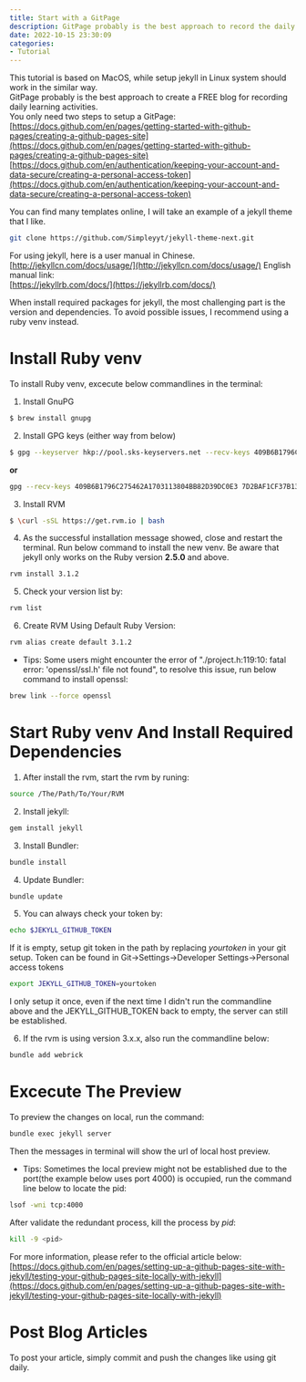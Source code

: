 ```yaml
---
title: Start with a GitPage
description: GitPage probably is the best approach to record the daily learning activities. This is a hands-on tutorial of creating your own FREE blog using GitPage.
date: 2022-10-15 23:30:09
categories:
- Tutorial
---
```


This tutorial is based on MacOS, while setup jekyll in Linux system should work in the similar way.  
GitPage probably is the best approach to create a FREE blog for recording daily learning activities.  
You only need two steps to setup a GitPage:  
[https://docs.github.com/en/pages/getting-started-with-github-pages/creating-a-github-pages-site](https://docs.github.com/en/pages/getting-started-with-github-pages/creating-a-github-pages-site)
[https://docs.github.com/en/authentication/keeping-your-account-and-data-secure/creating-a-personal-access-token](https://docs.github.com/en/authentication/keeping-your-account-and-data-secure/creating-a-personal-access-token)

You can find many templates online, I will take an example of a jekyll theme that I like.  
```sh
git clone https://github.com/Simpleyyt/jekyll-theme-next.git
```

For using jekyll, here is a user manual in Chinese.  
[http://jekyllcn.com/docs/usage/](http://jekyllcn.com/docs/usage/)
English manual link:  
[https://jekyllrb.com/docs/](https://jekyllrb.com/docs/)

<!--create a ruby venv for jekyll to prevent all the version and dependencies issues-->
When install required packages for jekyll, the most challenging part is the version and dependencies. To avoid possible issues, I recommend using a ruby venv instead.
# Install Ruby venv
To install Ruby venv, excecute below commandlines in the terminal:  
1. Install GnuPG
```sh
$ brew install gnupg
```

2. Install GPG keys (either way from below)
```sh
$ gpg --keyserver hkp://pool.sks-keyservers.net --recv-keys 409B6B1796C275462A1703113804BB82D39DC0E3 7D2BAF1CF37B13E2069D6956105BD0E739499BDB
```
**or**  
```sh
gpg --recv-keys 409B6B1796C275462A1703113804BB82D39DC0E3 7D2BAF1CF37B13E2069D6956105BD0E739499BDB
```

3. Install RVM
```sh
$ \curl -sSL https://get.rvm.io | bash
```

4. As the successful installation message showed, close and restart the terminal. Run below command to install the new venv. Be aware that jekyll only works on the Ruby version **2.5.0** and above.
```sh
rvm install 3.1.2
```

5. Check your version list by:
```sh
rvm list
```

6. Create RVM Using Default Ruby Version:
```sh
rvm alias create default 3.1.2
```

- Tips: Some users might encounter the error of "./project.h:119:10: fatal error: 'openssl/ssl.h' file not found", to resolve this issue, run below command to install openssl:
```sh
brew link --force openssl
```

# Start Ruby venv And Install Required Dependencies
1. After install the rvm, start the rvm by runing:
```sh
source /The/Path/To/Your/RVM
```

2. Install jekyll:
```sh
gem install jekyll
```

3. Install Bundler:
```sh
bundle install
```

4. Update Bundler:
```sh
bundle update
```

5. You can always check your token by:
```sh
echo $JEKYLL_GITHUB_TOKEN
```
If it is empty, setup git token in the path by replacing *yourtoken* in your git setup. Token can be found in Git->Settings->Developer Settings->Personal access tokens
```sh
export JEKYLL_GITHUB_TOKEN=yourtoken
```
I only setup it once, even if the next time I didn't run the commandline above and the JEKYLL_GITHUB_TOKEN back to empty, the server can still be established.  

6. If the rvm is using version 3.x.x, also run the commandline below:
```sh
bundle add webrick
```

# Excecute The Preview
To preview the changes on local, run the command:
```sh
bundle exec jekyll server
```
Then the messages in terminal will show the url of local host preview.  
- Tips: Sometimes the local preview might not be established due to the port(the example below uses port 4000) is occupied, run the command line below to locate the pid:
```sh
lsof -wni tcp:4000
```
After validate the redundant process, kill the process by *pid*:
```sh
kill -9 <pid>
```

For more information, please refer to the official article below:  
[https://docs.github.com/en/pages/setting-up-a-github-pages-site-with-jekyll/testing-your-github-pages-site-locally-with-jekyll](https://docs.github.com/en/pages/setting-up-a-github-pages-site-with-jekyll/testing-your-github-pages-site-locally-with-jekyll)

# Post Blog Articles
To post your article, simply commit and push the changes like using git daily.